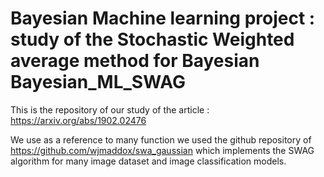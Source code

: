 # Bayesian Machine learning project : study of the Stochastic Weighted average method for Bayesian Bayesian_ML_SWAG

This is the repository of our study of the article : https://arxiv.org/abs/1902.02476

We use as a reference to many function we used the github repository of https://github.com/wjmaddox/swa_gaussian which implements the SWAG algorithm for many image dataset and image classification models.
